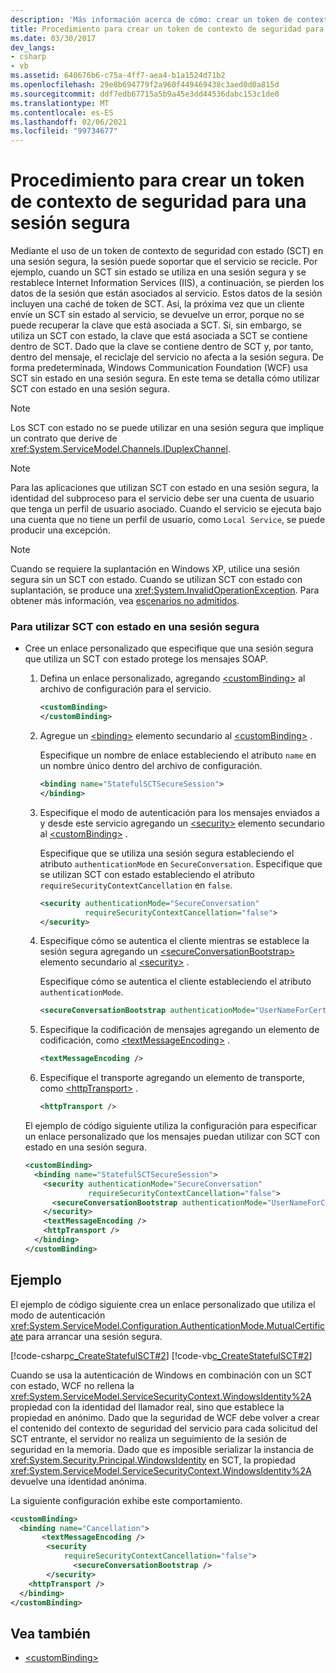 ```yaml
---
description: 'Más información acerca de cómo: crear un token de contexto de seguridad para una sesión segura'
title: Procedimiento para crear un token de contexto de seguridad para una sesión segura
ms.date: 03/30/2017
dev_langs:
- csharp
- vb
ms.assetid: 640676b6-c75a-4ff7-aea4-b1a1524d71b2
ms.openlocfilehash: 29e8b694779f2a960f449469438c3aed0d0a815d
ms.sourcegitcommit: ddf7edb67715a5b9a45e3dd44536dabc153c1de0
ms.translationtype: MT
ms.contentlocale: es-ES
ms.lasthandoff: 02/06/2021
ms.locfileid: "99734677"
---
```

# <a name="how-to-create-a-security-context-token-for-a-secure-session"></a>Procedimiento para crear un token de contexto de seguridad para una sesión segura

Mediante el uso de un token de contexto de seguridad con estado (SCT) en una sesión segura, la sesión puede soportar que el servicio se recicle. Por ejemplo, cuando un SCT sin estado se utiliza en una sesión segura y se restablece Internet Information Services (IIS), a continuación, se pierden los datos de la sesión que están asociados al servicio. Estos datos de la sesión incluyen una caché de token de SCT. Así, la próxima vez que un cliente envíe un SCT sin estado al servicio, se devuelve un error, porque no se puede recuperar la clave que está asociada a SCT. Si, sin embargo, se utiliza un SCT con estado, la clave que está asociada a SCT se contiene dentro de SCT. Dado que la clave se contiene dentro de SCT y, por tanto, dentro del mensaje, el reciclaje del servicio no afecta a la sesión segura. De forma predeterminada, Windows Communication Foundation (WCF) usa SCT sin estado en una sesión segura. En este tema se detalla cómo utilizar SCT con estado en una sesión segura.  
  
> [!NOTE]
> Los SCT con estado no se puede utilizar en una sesión segura que implique un contrato que derive de <xref:System.ServiceModel.Channels.IDuplexChannel>.  
  
> [!NOTE]
> Para las aplicaciones que utilizan SCT con estado en una sesión segura, la identidad del subproceso para el servicio debe ser una cuenta de usuario que tenga un perfil de usuario asociado. Cuando el servicio se ejecuta bajo una cuenta que no tiene un perfil de usuario, como `Local Service`, se puede producir una excepción.  
  
> [!NOTE]
> Cuando se requiere la suplantación en Windows XP, utilice una sesión segura sin un SCT con estado. Cuando se utilizan SCT con estado con suplantación, se produce una <xref:System.InvalidOperationException>. Para obtener más información, vea [escenarios no admitidos](unsupported-scenarios.md).  
  
### <a name="to-use-stateful-scts-in-a-secure-session"></a>Para utilizar SCT con estado en una sesión segura  
  
- Cree un enlace personalizado que especifique que una sesión segura que utiliza un SCT con estado protege los mensajes SOAP.  
  
    1. Defina un enlace personalizado, agregando [\<customBinding>](../../configure-apps/file-schema/wcf/custombinding.md) al archivo de configuración para el servicio.  
  
        ```xml  
        <customBinding>  
        </customBinding>
        ```  
  
    2. Agregue un [\<binding>](../../configure-apps/file-schema/wcf/bindings.md) elemento secundario al [\<customBinding>](../../configure-apps/file-schema/wcf/custombinding.md) .  
  
         Especifique un nombre de enlace estableciendo el atributo `name` en un nombre único dentro del archivo de configuración.  
  
        ```xml  
        <binding name="StatefulSCTSecureSession">  
        </binding>
        ```  
  
    3. Especifique el modo de autenticación para los mensajes enviados a y desde este servicio agregando un [\<security>](../../configure-apps/file-schema/wcf/security-of-custombinding.md) elemento secundario al [\<customBinding>](../../configure-apps/file-schema/wcf/custombinding.md) .  
  
         Especifique que se utiliza una sesión segura estableciendo el atributo `authenticationMode` en `SecureConversation`. Especifique que se utilizan SCT con estado estableciendo el atributo `requireSecurityContextCancellation` en `false`.  
  
        ```xml  
        <security authenticationMode="SecureConversation"  
                  requireSecurityContextCancellation="false">
        </security>
        ```  
  
    4. Especifique cómo se autentica el cliente mientras se establece la sesión segura agregando un [\<secureConversationBootstrap>](../../configure-apps/file-schema/wcf/secureconversationbootstrap.md) elemento secundario al [\<security>](../../configure-apps/file-schema/wcf/security-of-custombinding.md) .  
  
         Especifique cómo se autentica el cliente estableciendo el atributo `authenticationMode`.  
  
        ```xml  
        <secureConversationBootstrap authenticationMode="UserNameForCertificate" />  
        ```  
  
    5. Especifique la codificación de mensajes agregando un elemento de codificación, como [\<textMessageEncoding>](../../configure-apps/file-schema/wcf/textmessageencoding.md) .  
  
        ```xml  
        <textMessageEncoding />  
        ```  
  
    6. Especifique el transporte agregando un elemento de transporte, como [\<httpTransport>](../../configure-apps/file-schema/wcf/httptransport.md) .  
  
        ```xml  
        <httpTransport />  
        ```  
  
     El ejemplo de código siguiente utiliza la configuración para especificar un enlace personalizado que los mensajes puedan utilizar con SCT con estado en una sesión segura.  
  
    ```xml  
    <customBinding>  
      <binding name="StatefulSCTSecureSession">  
        <security authenticationMode="SecureConversation"  
                  requireSecurityContextCancellation="false">  
          <secureConversationBootstrap authenticationMode="UserNameForCertificate" />  
        </security>  
        <textMessageEncoding />  
        <httpTransport />  
      </binding>  
    </customBinding>  
    ```  
  
## <a name="example"></a>Ejemplo  

 El ejemplo de código siguiente crea un enlace personalizado que utiliza el modo de autenticación <xref:System.ServiceModel.Configuration.AuthenticationMode.MutualCertificate> para arrancar una sesión segura.  
  
 [!code-csharp[c_CreateStatefulSCT#2](../../../../samples/snippets/csharp/VS_Snippets_CFX/c_createstatefulsct/cs/secureservice.cs#2)]
 [!code-vb[c_CreateStatefulSCT#2](../../../../samples/snippets/visualbasic/VS_Snippets_CFX/c_createstatefulsct/vb/secureservice.vb#2)]  
  
 Cuando se usa la autenticación de Windows en combinación con un SCT con estado, WCF no rellena la <xref:System.ServiceModel.ServiceSecurityContext.WindowsIdentity%2A> propiedad con la identidad del llamador real, sino que establece la propiedad en anónimo. Dado que la seguridad de WCF debe volver a crear el contenido del contexto de seguridad del servicio para cada solicitud del SCT entrante, el servidor no realiza un seguimiento de la sesión de seguridad en la memoria. Dado que es imposible serializar la instancia de <xref:System.Security.Principal.WindowsIdentity> en SCT, la propiedad <xref:System.ServiceModel.ServiceSecurityContext.WindowsIdentity%2A> devuelve una identidad anónima.  
  
 La siguiente configuración exhibe este comportamiento.  
  
```xml  
<customBinding>  
  <binding name="Cancellation">  
       <textMessageEncoding />  
        <security
            requireSecurityContextCancellation="false">  
              <secureConversationBootstrap />  
        </security>  
    <httpTransport />  
  </binding>  
</customBinding>  
```  
  
## <a name="see-also"></a>Vea también

- [\<customBinding>](../../configure-apps/file-schema/wcf/custombinding.md)
